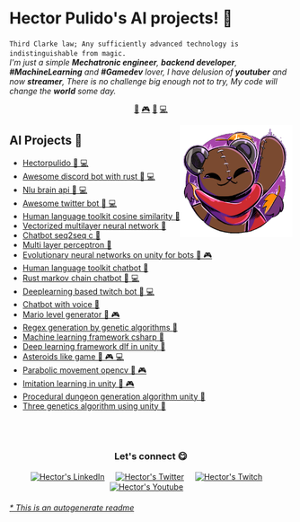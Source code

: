 # Hector Pulido's AI projects! 👋


`Third Clarke law; Any sufficiently advanced technology is indistinguishable from magic.`<br><em> I'm just a simple **Mechatronic engineer**, **backend developer**, **#MachineLearning** and **#Gamedev** lover, I have delusion of **youtuber** and now **streamer**, There is no challenge big enough not to try, My code will change the **world** some day.</em>


<p align="center">
<a href="https://github.com/HectorPulido/HectorPulido/blob/master/ai.md">🤖</a>
<a href="https://github.com/HectorPulido/HectorPulido/blob/master/gamedev.md">🎮</a>
<a href="https://github.com/HectorPulido/HectorPulido/blob/master/blockchain.md">🔑</a>
<a href="https://github.com/HectorPulido/HectorPulido/blob/master/backend.md">💻</a>
</p>


<a href="https://twitter.com/Hector_Pulido_">
<img align="right" height="auto" width="200" src="https://github.com/HectorPulido/HectorPulido/raw/master/img/pequesoft.png"/>
</a>


## AI Projects 🤖
- [Hectorpulido  🤖 💻](https://github.com/HectorPulido/HectorPulido) 
- [Awesome discord bot with rust  🤖 💻](https://github.com/HectorPulido/awesome-discord-bot-with-rust) 
- [Nlu brain api  🤖 💻](https://github.com/HectorPulido/nlu-brain-api) 
- [Awesome twitter bot  🤖 💻](https://github.com/HectorPulido/Awesome-twitter-bot) 
- [Human language toolkit cosine similarity  🤖](https://github.com/HectorPulido/human-language-toolkit-cosine-similarity) 
- [Vectorized multilayer neural network  🤖](https://github.com/HectorPulido/Vectorized-multilayer-neural-network) 
- [Chatbot seq2seq c   🤖](https://github.com/HectorPulido/Chatbot-seq2seq-C-) 
- [Multi layer perceptron  🤖](https://github.com/HectorPulido/Multi-layer-perceptron) 
- [Evolutionary neural networks on unity for bots  🤖 🎮](https://github.com/HectorPulido/Evolutionary-Neural-Networks-on-unity-for-bots) 
- [Human language toolkit chatbot  🤖](https://github.com/HectorPulido/human-language-toolkit-chatbot) 
- [Rust markov chain chatbot  🤖 💻](https://github.com/HectorPulido/Rust-markov-chain-chatbot) 
- [Deeplearning based twitch bot  🤖 💻](https://github.com/HectorPulido/Deeplearning-based-Twitch-bot) 
- [Chatbot with voice  🤖](https://github.com/HectorPulido/chatbot-with-voice) 
- [Mario level generator  🤖 🎮](https://github.com/HectorPulido/mario-level-generator) 
- [Regex generation by genetic algorithms  🤖](https://github.com/HectorPulido/Regex-generation-by-Genetic-algorithms) 
- [Machine learning framework csharp  🤖](https://github.com/HectorPulido/Machine-learning-Framework-Csharp) 
- [Deep learning framework dlf in unity  🤖](https://github.com/HectorPulido/Deep-Learning-Framework-DLF-in-unity) 
- [Asteroids like game  🤖 🎮 💻](https://github.com/HectorPulido/Asteroids-like-game) 
- [Parabolic movement opencv  🤖 🎮](https://github.com/HectorPulido/Parabolic-movement-opencv) 
- [Imitation learning in unity  🤖 🎮](https://github.com/HectorPulido/Imitation-learning-in-unity) 
- [Procedural dungeon generation algorithm unity  🤖](https://github.com/HectorPulido/Procedural-Dungeon-Generation-Algorithm-Unity) 
- [Three genetics algorithm using unity  🤖](https://github.com/HectorPulido/Three-Genetics-Algorithm-Using-Unity) 



<br>

<br>

<div align="center">
<h3 align="center">Let's connect 😋</h3>
</div>
<p align="center">
<a href="https://www.linkedin.com/in/hector-pulido-17547369/" target="blank">
<img align="center" width="30px" alt="Hector's LinkedIn" src="https://www.vectorlogo.zone/logos/linkedin/linkedin-icon.svg"/></a> &nbsp; &nbsp;
<a href="https://twitter.com/Hector_Pulido_" target="blank">
<img align="center" width="30px" alt="Hector's Twitter" src="https://www.vectorlogo.zone/logos/twitter/twitter-official.svg"/></a> &nbsp; &nbsp;
<a href="https://www.twitch.tv/hector_pulido_" target="blank">
<img align="center" width="30px" alt="Hector's Twitch" src="https://www.vectorlogo.zone/logos/twitch/twitch-icon.svg"/></a> &nbsp; &nbsp;
<a href="https://www.youtube.com/channel/UCS_iMeH0P0nsIDPvBaJckOw" target="blank">
<img align="center" width="30px" alt="Hector's Youtube" src="https://www.vectorlogo.zone/logos/youtube/youtube-icon.svg"/></a> &nbsp; &nbsp;

</p>


###### [* This is an autogenerate readme](https://github.com/HectorPulido/HectorPulido/tree/master/ReadmeGenerator)

